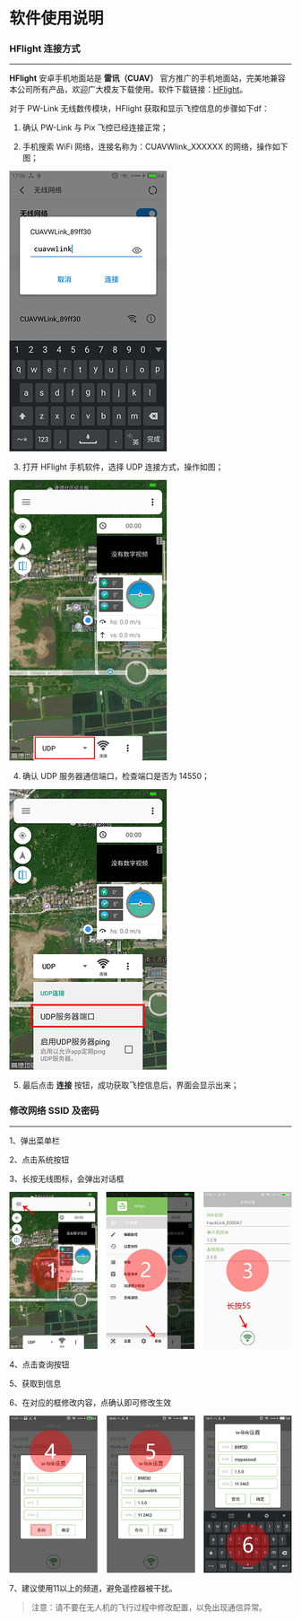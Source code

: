 # 软件使用说明

### HFlight 连接方式

---

**HFlight** 安卓手机地面站是 **雷讯（CUAV）** 官方推广的手机地面站，完美地兼容本公司所有产品，欢迎广大模友下载使用。软件下载链接：[HFlight](http://fw.cuav.net/HFlight)。

对于 PW-Link 无线数传模块，HFlight 获取和显示飞控信息的步骤如下df：

 1. 确认 PW-Link 与 Pix 飞控已经连接正常；

 2. 手机搜索 WiFi 网络，连接名称为：CUAVWlink_XXXXXX 的网络，操作如下图；
 
  ![](images/pwlink-net-connected.png)

 3. 打开 HFlight 手机软件，选择 UDP 连接方式，操作如图；
  
  ![](images/pwlink-connected-type.png)

 4. 确认 UDP 服务器通信端口，检查端口是否为 14550；
 
  ![](/images/pwlink-udp-setting.png)

 5. 最后点击 **连接** 按钮，成功获取飞控信息后，界面会显示出来；

### 修改网络 SSID 及密码

---

1、弹出菜单栏

2、点击系统按钮

3、长按无线图标，会弹出对话框

![](/assets/WP-LINK2.jpg)

4、点击查询按钮

5、获取到信息

6、在对应的框修改内容，点确认即可修改生效

![](/assets/WP-LINK3.png)

7、建议使用11以上的频道，避免遥控器被干扰。

> 注意：请不要在无人机的飞行过程中修改配置，以免出现通信异常。